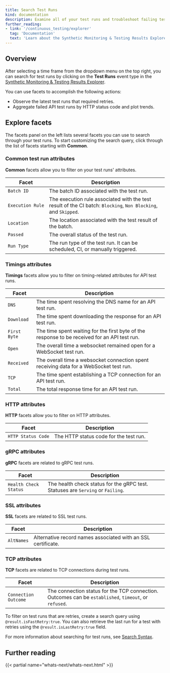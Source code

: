 ```yaml
---
title: Search Test Runs
kind: documentation
description: Examine all of your test runs and troubleshoot failing test results.
further_reading:
- link: '/continuous_testing/explorer'
  tag: 'Documentation'
  text: 'Learn about the Synthetic Monitoring & Testing Results Explorer'
---
```


## Overview

After selecting a time frame from the dropdown menu on the top right, you can search for test runs by clicking on the **Test Runs** event type in the [Synthetic Monitoring & Testing Results Explorer][1].

You can use facets to accomplish the following actions:

- Observe the latest test runs that required retries.
- Aggregate failed API test runs by HTTP status code and plot trends. 

## Explore facets

The facets panel on the left lists several facets you can use to search through your test runs. To start customizing the search query, click through the list of facets starting with **Common**.

### Common test run attributes

**Common** facets allow you to filter on your test runs' attributes.

| Facet            | Description                                                                                             |
|------------------|---------------------------------------------------------------------------------------------------------|
| `Batch ID`        | The batch ID associated with the test run.                                               |
| <code>Execution&nbsp;Rule</code> | The execution rule associated with the test result of the CI batch: `Blocking`, `Non Blocking`, and `Skipped`. |
| `Location`       | The location associated with the test result of the batch.                                              |
| `Passed`        | The overall status of the test run.                                               |
| `Run Type`      | The run type of the test run. It can be scheduled, CI, or manually triggered.                                             |

### Timings attributes

**Timings** facets allow you to filter on timing-related attributes for API test runs.

| Facet          | Description                                 |
|----------------|---------------------------------------------|
| `DNS`  | The time spent resolving the DNS name for an API test run.  |
| `Download`     | The time spent downloading the response for an API test run.     |
| `First Byte`      | The time spent waiting for the first byte of the response to be received for an API test run.      |
| `Open`  | The overall time a websocket remained open for a WebSocket test run.  |
| `Received` | The overall time a websocket connection spent receiving data for a WebSocket test run. |
| `TCP` | The time spent establishing a TCP connection for an API test run. |
| `Total` | The total response time for an API test run. |

### HTTP attributes

**HTTP** facets allow you to filter on HTTP attributes.

| Facet          | Description                                 |
|----------------|---------------------------------------------|
| `HTTP Status Code`  | The HTTP status code for the test run.  |

### gRPC attributes

**gRPC** facets are related to gRPC test runs.

| Facet       | Description                               |
|-------------|-------------------------------------------|
| `Health Check Status`       | The health check status for the gRPC test. Statuses are `Serving` or `Failing`.    |

### SSL attributes

**SSL** facets are related to SSL test runs.

| Facet       | Description                               |
|-------------|-------------------------------------------|
| `AltNames`       |Alternative record names associated with an SSL certificate.    |

### TCP attributes

**TCP** facets are related to TCP connections during test runs.

| Facet       | Description                               |
|-------------|-------------------------------------------|
| `Connection Outcome`       | The connection status for the TCP connection. Outcomes can be `established`, `timeout`, or `refused`.    |

To filter on test runs that are retries, create a search query using `@result.isFastRetry:true`. You can also retrieve the last run for a test with retries using the `@result.isLastRetry:true` field.

For more information about searching for test runs, see [Search Syntax][2].

## Further reading

{{< partial name="whats-next/whats-next.html" >}}

[1]: https://app.datadoghq.com/synthetics/explorer/
[2]: /continuous_testing/explorer/search_syntax